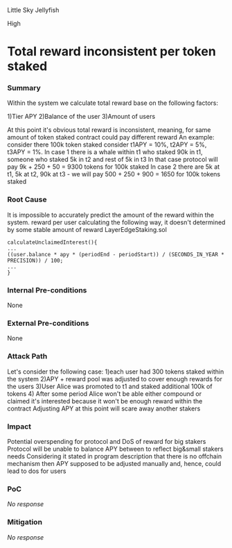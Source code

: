 Little Sky Jellyfish

High

# Total reward inconsistent per token staked

### Summary

Within the system we calculate total reward base on the following factors:

1)Tier APY
2)Balance of the user
3)Amount of users

At this point it's obvious total reward is inconsistent, meaning, for same amount of token staked contract could pay different reward
An example:
consider there 100k token staked
consider t1APY = 10%, t2APY = 5%, t3APY = 1%.
In case 1 there is a whale within t1 who staked 90k in t1, someone who staked 5k in t2 and rest of 5k in t3
In that case protocol will pay 9k + 250 + 50 = 9300 tokens for 100k  staked
In case 2 there are 5k at t1, 5k at t2, 90k at t3 - we will pay 500 + 250 + 900 = 1650 for 100k tokens staked

 

### Root Cause

It is impossible to accurately predict the amount of the reward within the system.
reward per user calculating the following way, it doesn't determined by some stable amount of reward
LayerEdgeStaking.sol
```solidity
calculateUnclaimedInterest(){
...
((user.balance * apy * (periodEnd - periodStart)) / (SECONDS_IN_YEAR * PRECISION)) / 100;
...
}
```

### Internal Pre-conditions

None

### External Pre-conditions

None

### Attack Path

Let's consider the following case:
1)each user had 300 tokens staked within the system
2)APY + reward pool was adjusted to cover enough rewards for the users
3)User Alice was promoted to t1 and staked additional 100k of tokens
4) After some period Alice won't be able either compound or claimed it's interested because it won't be enough reward within the contract 
Adjusting APY at this point will scare away another stakers

### Impact

Potential overspending for protocol and DoS of reward for big stakers
Protocol will be unable to balance APY between to reflect big&small stakers needs
Considering it stated in program description that there is no offchain mechanism then APY supposed to be adjusted manually and, hence, could lead to dos for users

### PoC

_No response_

### Mitigation

_No response_